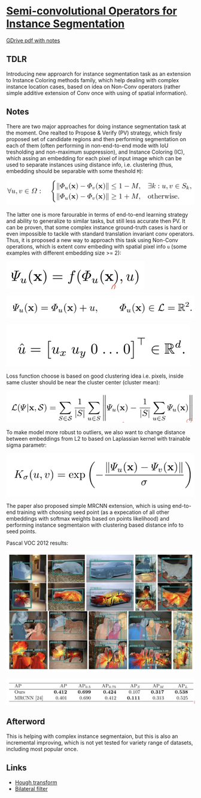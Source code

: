 # [Semi-convolutional Operators for Instance Segmentation](https://arxiv.org/abs/1807.10712)

[GDrive pdf with notes](https://drive.google.com/file/d/1dpS5JCiPU9zHOGXCg6gdqsdl2X7zNXij/view?usp=sharing)

## TDLR

Introducing new approarch for instance segmentation task as an extension to Instance Coloring methods family, which help dealing with complex instance location cases, based on idea on Non-Conv operators (rather simple additive extension of Conv once with using of spatial information).

## Notes

There are two major approaches for doing instance segmentation task at the moment. One realted to Propose & Verify (PV) strategy, which firsly proposed set of candidate regions and then performing segmentation on each of them (often performing in non-end-to-end mode with IoU tresholding and non-maximum suppression), and Instance Coloring (IC), which assing an embedding for each pixel of input image which can be used to separate instances using distance info, i.e. clustering (thus, embedding should be separable with some theshold `M`):

![](ic_approach.png)

The latter one is more farourable in terms of end-to-end learning strategy and ability to generalize to similar tasks, but still less accurate then PV. It can be proven, that some complex instance ground-truth cases is hard or even impossible to tackle with standard translation invariant conv operators. Thus, it is proposed a new way to approach this task using Non-Conv operations, which is extent conv embeding with spatial pixel info `u` (some examples with different embedding size >= 2):

![](nonconv_1.png)

![](nonconv_2.png)

![](nonconv_3.png)

Loss function choose is based on good clustering idea i.e. pixels, inside same cluster should be near the cluster center (cluster mean):

![](loss.png)

To make model more robust to outliers, we also want to change distance between embeddings from L2 to based on Laplassian kernel with trainable sigma parametr:

![](laplassian_kernel.png)

The paper also proposed simple MRCNN extension, which is using end-to-end training with choosing seed point (as a expecation of all other embeddings with softmax weights based on points likelihood) and performing instance segmentaion with clustering based distance info to seed points.

Pascal VOC 2012 results:

![](results_1.png)

![](results_2.png)

## Afterword

This is helping with complex instance segmentaion, but this is also an incremental improving, which is not yet tested for variety range of datasets, including most popular once.

## Links

- [Hough transform](https://en.wikipedia.org/wiki/Hough_transform)
- [Bilateral filter](https://en.wikipedia.org/wiki/Bilateral_filter)
